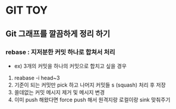 # GIT TOY


## Git 그래프를 깔끔하게 정리 하기

### rebase : 지저분한 커밋 하나로 합쳐서 처리
- ex) 3개의 커밋을 하나의 커밋으로 합치고 싶을 경우
1. reabase -i head~3
2. 기준이 되는 커밋만 pick 하고 나머지 커밋들 s (squash) 처리 후 저장
3. 쓸데없는 커밋 메시지 제거 및 메시지 변경
4. 이미 push 해왔다면 force push 해서 원격지랑 로컬이랑 sink 맞춰주기
